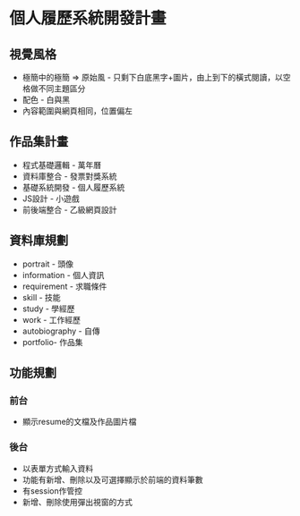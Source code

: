 # 個人履歷系統開發計畫
## 視覺風格
* 極簡中的極簡 => 原始風 - 只剩下白底黑字+圖片，由上到下的橫式閱讀，以空格做不同主題區分
* 配色 - 白與黑
* 內容範圍與網頁相同，位置偏左
  
## 作品集計畫
* 程式基礎邏輯 - 萬年曆
* 資料庫整合 - 發票對獎系統
* 基礎系統開發 - 個人履歷系統
* JS設計 - 小遊戲
* 前後端整合 - 乙級網頁設計
  
## 資料庫規劃
* portrait - 頭像
* information - 個人資訊
* requirement - 求職條件
* skill - 技能
* study - 學經歷
* work - 工作經歷
* autobiography - 自傳
* portfolio- 作品集
  
## 功能規劃
### 前台
* 顯示resume的文檔及作品圖片檔
  
### 後台
* 以表單方式輸入資料
* 功能有新增、刪除以及可選擇顯示於前端的資料筆數
* 有session作管控
* 新增、刪除使用彈出視窗的方式

